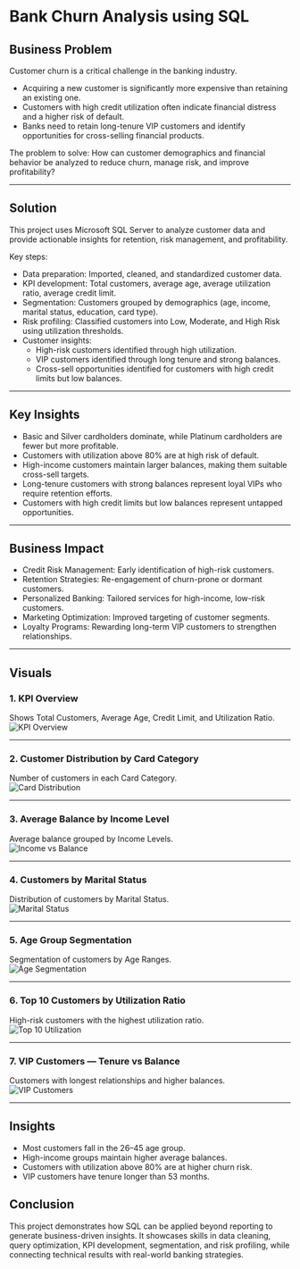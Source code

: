 # Bank Churn Analysis using SQL  

## Business Problem  
Customer churn is a critical challenge in the banking industry.  
- Acquiring a new customer is significantly more expensive than retaining an existing one.  
- Customers with high credit utilization often indicate financial distress and a higher risk of default.  
- Banks need to retain long-tenure VIP customers and identify opportunities for cross-selling financial products.  

The problem to solve: How can customer demographics and financial behavior be analyzed to reduce churn, manage risk, and improve profitability?  

---

## Solution  
This project uses Microsoft SQL Server to analyze customer data and provide actionable insights for retention, risk management, and profitability.  

Key steps:  
- Data preparation: Imported, cleaned, and standardized customer data.  
- KPI development: Total customers, average age, average utilization ratio, average credit limit.  
- Segmentation: Customers grouped by demographics (age, income, marital status, education, card type).  
- Risk profiling: Classified customers into Low, Moderate, and High Risk using utilization thresholds.  
- Customer insights:  
  - High-risk customers identified through high utilization.  
  - VIP customers identified through long tenure and strong balances.  
  - Cross-sell opportunities identified for customers with high credit limits but low balances.  

---

## Key Insights  
- Basic and Silver cardholders dominate, while Platinum cardholders are fewer but more profitable.  
- Customers with utilization above 80% are at high risk of default.  
- High-income customers maintain larger balances, making them suitable cross-sell targets.  
- Long-tenure customers with strong balances represent loyal VIPs who require retention efforts.  
- Customers with high credit limits but low balances represent untapped opportunities.  

---

## Business Impact  
- Credit Risk Management: Early identification of high-risk customers.  
- Retention Strategies: Re-engagement of churn-prone or dormant customers.  
- Personalized Banking: Tailored services for high-income, low-risk customers.  
- Marketing Optimization: Improved targeting of customer segments.  
- Loyalty Programs: Rewarding long-term VIP customers to strengthen relationships.  

---



## Visuals  

### 1. KPI Overview  
Shows Total Customers, Average Age, Credit Limit, and Utilization Ratio.  
![KPI Overview](https://github.com/Danush-US/Bank-Churn-Analysis-using-SQL/blob/main/kpi_overview.png)  

---

### 2. Customer Distribution by Card Category  
Number of customers in each Card Category.  
![Card Distribution](https://github.com/Danush-US/Bank-Churn-Analysis-using-SQL/blob/main/card_distribution.png)  

---

### 3. Average Balance by Income Level  
Average balance grouped by Income Levels.  
![Income vs Balance](https://github.com/Danush-US/Bank-Churn-Analysis-using-SQL/blob/main/income_balance.png)  

---

### 4. Customers by Marital Status  
Distribution of customers by Marital Status.  
![Marital Status](https://github.com/Danush-US/Bank-Churn-Analysis-using-SQL/blob/main/marital_status.png)  

---

### 5. Age Group Segmentation  
Segmentation of customers by Age Ranges.  
![Age Segmentation](https://github.com/Danush-US/Bank-Churn-Analysis-using-SQL/blob/main/age_segmentation.png)  

---

### 6. Top 10 Customers by Utilization Ratio  
High-risk customers with the highest utilization ratio.  
![Top 10 Utilization](https://github.com/Danush-US/Bank-Churn-Analysis-using-SQL/blob/main/top10_utilization.png)  

---

### 7. VIP Customers — Tenure vs Balance  
Customers with longest relationships and higher balances.  
![VIP Customers](https://github.com/Danush-US/Bank-Churn-Analysis-using-SQL/blob/main/vip_customers.png)  

---

## Insights  

- Most customers fall in the 26–45 age group.  
- High-income groups maintain higher average balances.  
- Customers with utilization above 80% are at higher churn risk.  
- VIP customers have tenure longer than 53 months.  



## Conclusion  
This project demonstrates how SQL can be applied beyond reporting to generate business-driven insights. It showcases skills in data cleaning, query optimization, KPI development, segmentation, and risk profiling, while connecting technical results with real-world banking strategies.  
  
